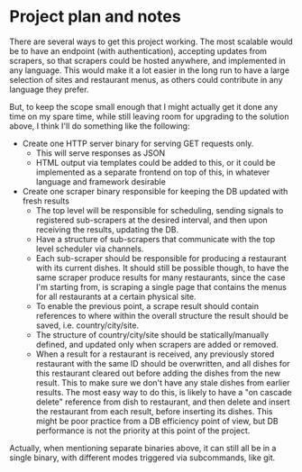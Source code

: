 # Project plan and notes

There are several ways to get this project working. The most scalable
would be to have an endpoint (with authentication), accepting updates
from scrapers, so that scrapers could be hosted anywhere, and
implemented in any language. This would make it a lot easier in the
long run to have a large selection of sites and restaurant menus,
as others could contribute in any language they prefer.

But, to keep the scope small enough that I might actually get it
done any time on my spare time, while still leaving room for upgrading
to the solution above, I think I'll do something like the following:

- Create one HTTP server binary for serving GET requests only.
  - This will serve responses as JSON
  - HTML output via templates could be added to this, or it could
    be implemented as a separate frontend on top of this, in whatever
    language and framework desirable
- Create one scraper binary responsible for keeping the DB updated
  with fresh results
  - The top level will be responsible for scheduling, sending signals
    to registered sub-scrapers at the desired interval, and then upon
    receiving the results, updating the DB.
  - Have a structure of sub-scrapers that communicate with the top
    level scheduler via channels.
  - Each sub-scraper should be responsible for producing a restaurant
    with its current dishes. It should still be possible though, to
    have the same scraper produce results for many restaurants, since
    the case I'm starting from, is scraping a single page that contains
    the menus for all restaurants at a certain physical site.
  - To enable the previous point, a scrape result should contain
    references to where within the overall structure the result should
    be saved, i.e. country/city/site.
  - The structure of country/city/site should be statically/manually
    defined, and updated only when scrapers are added or removed.
  - When a result for a restaurant is received, any previously
    stored restaurant with the same ID should be overwritten, and all
    dishes for this restaurant cleared out before adding the dishes
    from the new result. This to make sure we don't have any stale
    dishes from earlier results. The most easy way to do this, is
    likely to have a "on cascade delete" reference from dish to
    restaurant, and then delete and insert the restaurant from each
    result, before inserting its dishes. This might be poor practice
    from a DB efficiency point of view, but DB performance is not the
    priority at this point of the project.

Actually, when mentioning separate binaries above, it can still all
be in a single binary, with different modes triggered via subcommands,
like git.
